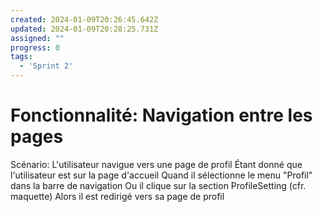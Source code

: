 ```yaml
---
created: 2024-01-09T20:26:45.642Z
updated: 2024-01-09T20:28:25.731Z
assigned: ""
progress: 0
tags:
  - 'Sprint 2'
---
```


# Fonctionnalité: Navigation entre les pages

Scénario: L'utilisateur navigue vers une page de profil
  Étant donné que l'utilisateur est sur la page d'accueil
  Quand il sélectionne le menu "Profil" dans la barre de navigation
  Ou il clique sur la section ProfileSetting (cfr. maquette)
  Alors il est redirigé vers sa page de profil

